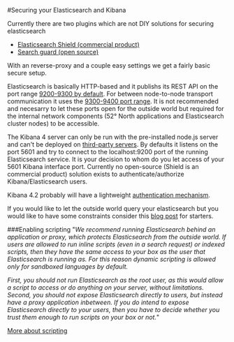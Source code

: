 #Securing your Elasticsearch and Kibana

Currently there are two plugins which are not DIY solutions for securing elasticsearch
- [Elasticsearch Shield (commercial product)](https://www.elastic.co/products/shield)
- [Search guard (open source)](https://github.com/floragunncom/search-guard)

With an reverse-proxy and a couple easy settings we get a fairly basic secure setup.

Elasticsearch is basically HTTP-based and it publishs its REST API on the port range [9200-9300 by default](https://www.elastic.co/guide/en/elasticsearch/reference/current/modules-http.html).
For between node-to-node transport communication it uses the [9300-9400 port range](https://www.elastic.co/guide/en/elasticsearch/reference/current/modules-transport.html).
It is not recommended and necesarry to let these ports open for the outside world but required for the internal network components (52° North applications and Elasticsearch cluster nodes) to be accessible.

The Kibana 4 server can only be run with the pre-installed node.js server and can't be deployed on [third-party servers](https://github.com/elastic/kibana/issues/1628#issuecomment-58657308). By defaults it listens on the port 5601 and try to connect to the localhost:9200 port of the running Elasticsearch service. It is your decision to whom do you let access of your 5601 Kibana interface port. Currently no open-source (Shield is an commercial product) solution exists to authenticate/authorize Kibana/Elasticsearch users. 

Kibana 4.2 probably will have a lightweight [authentication mechanism](https://www.elastic.co/blog/kurrently-kibana-2015-03-26).

If you would like to let the outside world query your elasticsearch but you would like to have some constraints consider this [blog post](https://www.elastic.co/blog/playing-http-tricks-nginx) for starters.

###Enabling scripting
"*We recommend running Elasticsearch behind an application or proxy, which protects Elasticsearch from the outside world. If users are allowed to run inline scripts (even in a search request) or indexed scripts, then they have the same access to your box as the user that Elasticsearch is running as. For this reason dynamic scripting is allowed only for sandboxed languages by default.*

*First, you should not run Elasticsearch as the root user, as this would allow a script to access or do anything on your server, without limitations. Second, you should not expose Elasticsearch directly to users, but instead have a proxy application inbetween. If you do intend to expose Elasticsearch directly to your users, then you have to decide whether you trust them enough to run scripts on your box or not.*"

[More about scripting](https://www.elastic.co/guide/en/elasticsearch/reference/master/modules-scripting.html)
